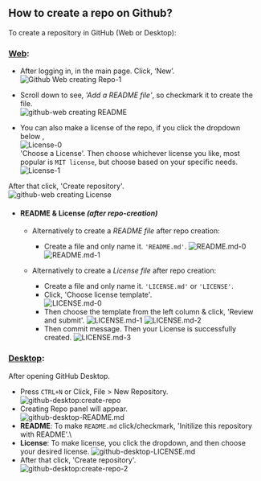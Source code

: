 
## How to create a repo on Github?
To create a repository in GitHub (Web or Desktop):
### [Web](github.com): 
  - After logging in, in the main page. Click, ‘New’.\
![Github Web creating Repo-1](https://drive.google.com/uc?export=view&id=1bLQKLmpg0N3ZcSt6Hf-NJMP-79VgunxU)

  - Scroll down to see, *'Add a README file'*, so checkmark it to create the file.\
![github-web creating README](https://drive.google.com/uc?export=view&id=1URvwdIGwCu0s-4yEkC849M_pYbnK01Sd)

  - You can also make a license of the repo, if you click the dropdown below ,\
![License-0](https://drive.google.com/uc?export=view&id=1uCoRDhMBVbm4qD-ZZIyYKM0lSU38vKrS) \
\'Choose a License'. Then choose whichever license you like, most popular is `MIT license`, but choose based on your specific needs.\
![License-1](https://drive.google.com/uc?export=view&id=1I-QBWLiHLv_O9xmZn1UAHa8P-ts4HjMU)

After that click, 'Create repository'.\
![github-web creating License](https://drive.google.com/uc?export=view&id=1URvwdIGwCu0s-4yEkC849M_pYbnK01Sd)

  - #### README & License *(after repo-creation)*
      - Alternatively to create a *README file* after repo creation:
        - Create a file and only name it. `'README.md'`.
![README.md-0](https://drive.google.com/uc?export=view&id=1ybwyx0DV-dmFCPRpqZqlf2X7RGFZrrze)
![README.md-1](https://drive.google.com/uc?export=view&id=1GPJziXxog8Vx8nicbYYiUWGEK-ikMz88)

      - Alternatively to create a *License file* after repo creation:
        - Create a file and only name it. `'LICENSE.md'` or `'LICENSE'`.
        - Click, 'Choose license template'.\
![LICENSE.md-0](https://drive.google.com/uc?export=view&id=1yg413PxQfjuoPlEKjYR-nK0G0mk0btKH)
        - Then choose the template from the left column & click, 'Review and submit'.
![LICENSE.md-1](https://drive.google.com/uc?export=view&id=1blh383xtQOakFfK1O0mwpTnMrP71weYZ)
![LICENSE.md-2](https://drive.google.com/uc?export=view&id=1Zguo18I4IOY6hzvmrwq4w5A3D-Fi79xB)
        - Then commit message. Then your License is successfully created.
![LICENSE.md-3](https://drive.google.com/uc?export=view&id=1VcIf_BI6ZKQql_3x9ZLj7kTnX41qkCtA)

### [Desktop](https://desktop.github.com/download/):
After opening GitHub Desktop.
  - Press `CTRL+N` or Click, File > New Repository.\
![github-desktop:create-repo](https://drive.google.com/uc?export=view&id=1qnjm00GsYF3grMHbgLvSgAXIkd-_iNTT)
  - Creating Repo panel will appear.\
![github-desktop-README.md](https://drive.google.com/uc?export=view&id=1yMRPNPl2t3AoObqt-Y-I8NlRaI7RZTem)
  - **README**: To make `README.md` click/checkmark, 'Initilize this repository with README'.\
  - **License**: To make license, you click the dropdown, and then choose your desired license.
![github-desktop-LICENSE.md](https://drive.google.com/uc?export=view&id=1GUMobvneC8pITvO86TE6tA-Nm6g6V0V4)
  - After that click, 'Create repository'.\
![github-desktop:create-repo-2](https://drive.google.com/uc?export=view&id=19PBxph3ikp0pL70kNAp8NzceW5GeNYjz)